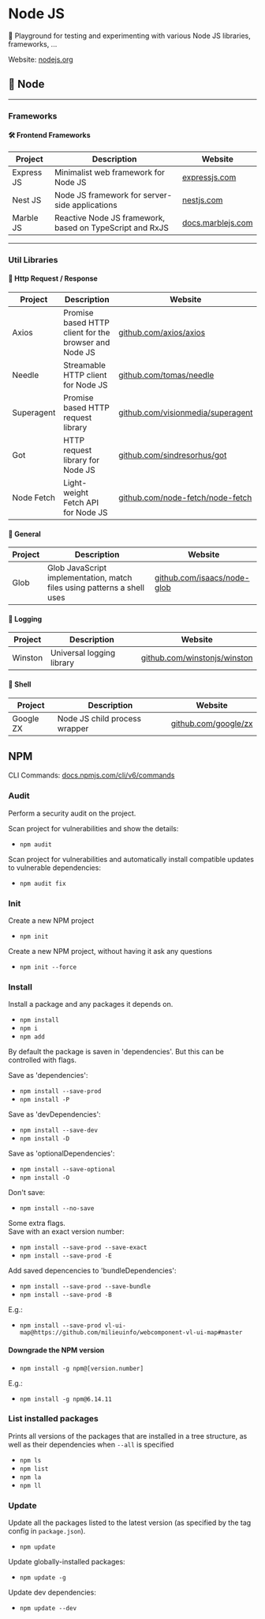 # Node JS

🎉 Playground for testing and experimenting with various Node JS libraries, frameworks, ...

Website: [nodejs.org](https://nodejs.org)

## 📌 Node

***

### Frameworks

#### 🛠 Frontend Frameworks
| Project    | Description                                              | Website                                        |
| ---------- | -------------------------------------------------------- | ---------------------------------------------- |
| Express JS | Minimalist web framework for Node JS                     | [expressjs.com](https://expressjs.com)         |
| Nest JS    | Node JS framework for server-side applications           | [nestjs.com](https://nestjs.com)               |
| Marble JS  | Reactive Node JS framework, based on TypeScript and RxJS | [docs.marblejs.com](https://docs.marblejs.com) |

***

### Util Libraries

#### 💬 Http Request / Response
| Project    | Description                                           | Website                                                                        |
| ---------- | ----------------------------------------------------- | ------------------------------------------------------------------------------ |
| Axios      | Promise based HTTP client for the browser and Node JS | [github.com/axios/axios](https://github.com/axios/axios)                       |
| Needle     | Streamable HTTP client for Node JS                    | [github.com/tomas/needle](https://github.com/tomas/needle)                     |
| Superagent | Promise based HTTP request library                    | [github.com/visionmedia/superagent](https://github.com/visionmedia/superagent) |
| Got        | HTTP request library for Node JS                      | [github.com/sindresorhus/got](https://github.com/sindresorhus/got)             |
| Node Fetch | Light-weight Fetch API for Node JS                    | [github.com/node-fetch/node-fetch](https://github.com/node-fetch/node-fetch)   |

#### 📌 General
| Project | Description                                                             | Website                                                            |
| ------- | ----------------------------------------------------------------------- | ------------------------------------------------------------------ |
| Glob    | Glob JavaScript implementation, match files using patterns a shell uses | [github.com/isaacs/node-glob](https://github.com/isaacs/node-glob) |

#### 📌 Logging

| Project  | Description               | Website                                                              |
| -------- | ------------------------- | -------------------------------------------------------------------- |
| Winston  | Universal logging library | [github.com/winstonjs/winston](https://github.com/winstonjs/winston) |

#### 📌 Shell

| Project   | Description                   | Website                                              |
| --------- | ----------------------------- | ---------------------------------------------------- |
| Google ZX | Node JS child process wrapper | [github.com/google/zx](https://github.com/google/zx) |

## NPM

CLI Commands: [docs.npmjs.com/cli/v6/commands](https://docs.npmjs.com/cli/v6/commands)

### Audit

Perform a security audit on the project.

Scan project for vulnerabilities and show the details:
- `npm audit`

Scan project for vulnerabilities and automatically install compatible updates to vulnerable dependencies:
- `npm audit fix`

### Init

Create a new NPM project
- `npm init`

Create a new NPM project, without having it ask any questions
- `npm init --force`

### Install

Install a package and any packages it depends on.
- `npm install`
- `npm i`
- `npm add` 

By default the package is saven in 'dependencies'. But this can be controlled with flags.

Save as 'dependencies':
- `npm install --save-prod`
- `npm install -P`

Save as 'devDependencies':
- `npm install --save-dev`
- `npm install -D`

Save as 'optionalDependencies':
- `npm install --save-optional`
- `npm install -O`

Don't save:
- `npm install --no-save`

Some extra flags.  
Save with an exact version number:
- `npm install --save-prod --save-exact`
- `npm install --save-prod -E`

Add saved depencencies to 'bundleDependencies':
- `npm install --save-prod --save-bundle`
- `npm install --save-prod -B`

E.g.:
- `npm install --save-prod vl-ui-map@https://github.com/milieuinfo/webcomponent-vl-ui-map#master`

#### Downgrade the NPM version
- `npm install -g npm@[version.number]`  

E.g.: 
- `npm install -g npm@6.14.11`

### List installed packages

Prints all versions of the packages that are installed in a tree structure, 
as well as their dependencies when `--all` is specified 
 
- `npm ls`  
- `npm list`  
- `npm la`  
- `npm ll`  

### Update

Update all the packages listed to the latest version (as specified by the tag config in `package.json`).

- `npm update`

Update globally-installed packages:
- `npm update -g`

Update dev dependencies: 
- `npm update --dev`


